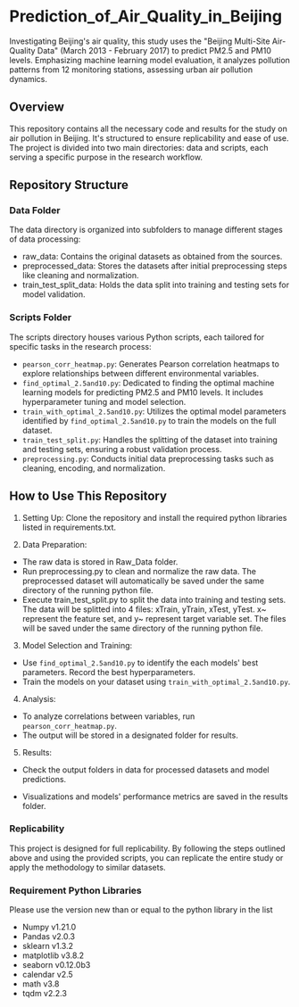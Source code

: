 # Prediction_of_Air_Quality_in_Beijing
Investigating Beijing's air quality, this study uses the "Beijing Multi-Site Air-Quality Data" (March 2013 - February 2017) to predict PM2.5 and PM10 levels. Emphasizing machine learning model evaluation, it analyzes pollution patterns from 12 monitoring stations, assessing urban air pollution dynamics.

## Overview
This repository contains all the necessary code and results for the study on air pollution in Beijing. It's structured to ensure replicability and ease of use. The project is divided into two main directories: data and scripts, each serving a specific purpose in the research workflow.

## Repository Structure
### Data Folder
The data directory is organized into subfolders to manage different stages of data processing:

- raw_data: Contains the original datasets as obtained from the sources.
- preprocessed_data: Stores the datasets after initial preprocessing steps like cleaning and normalization.
- train_test_split_data: Holds the data split into training and testing sets for model validation.

### Scripts Folder
The scripts directory houses various Python scripts, each tailored for specific tasks in the research process:

- `pearson_corr_heatmap.py`: Generates Pearson correlation heatmaps to explore relationships between different environmental variables.
- `find_optimal_2.5and10.py`: Dedicated to finding the optimal machine learning models for predicting PM2.5 and PM10 levels. It includes hyperparameter tuning and model selection.
- `train_with_optimal_2.5and10.py`: Utilizes the optimal model parameters identified by `find_optimal_2.5and10.py` to train the models on the full dataset.
- `train_test_split.py`: Handles the splitting of the dataset into training and testing sets, ensuring a robust validation process.
- `preprocessing.py`: Conducts initial data preprocessing tasks such as cleaning, encoding, and normalization.

## How to Use This Repository

1) Setting Up: Clone the repository and install the required python libraries listed in requirements.txt.

2) Data Preparation:

- The raw data is stored in Raw_Data folder.
- Run preprocessing.py to clean and normalize the raw data. The preprocessed dataset will automatically be saved under the same directory of the running python file.
- Execute train_test_split.py to split the data into training and testing sets. The data will be splitted into 4 files: xTrain, yTrain, xTest, yTest. x~ represent the feature set, and y~ represent target variable set. The files will be saved under the same directory of the running python file.

3) Model Selection and Training:

- Use `find_optimal_2.5and10.py` to identify the each models' best parameters. Record the best hyperparameters.
- Train the models on your dataset using `train_with_optimal_2.5and10.py`.

4) Analysis:

- To analyze correlations between variables, run `pearson_corr_heatmap.py`.
- The output will be stored in a designated folder for results.
  
5) Results:

- Check the output folders in data for processed datasets and model predictions.

- Visualizations and models' performance metrics are saved in the results folder.

### Replicability
This project is designed for full replicability. By following the steps outlined above and using the provided scripts, you can replicate the entire study or apply the methodology to similar datasets.

### Requirement Python Libraries
Please use the version new than or equal to the python library in the list
 - Numpy v1.21.0
 - Pandas v2.0.3
 - sklearn v1.3.2
 - matplotlib v3.8.2
 - seaborn v0.12.0b3
 - calendar v2.5
 - math v3.8
 - tqdm v2.2.3

